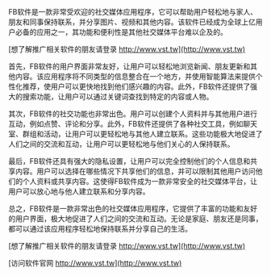 FB软件是一款非常受欢迎的社交媒体应用程序，它可以帮助用户轻松地与家人、朋友和同事保持联系，并分享图片、视频和其他内容。该软件已经成为全球上亿用户必备的应用之一，其功能和便利性是其他社交媒体平台难以企及的。

[想了解推广相关软件的朋友请登录 http://www.vst.tw](http://www.vst.tw)

首先，FB软件的用户界面非常友好，让用户可以轻松地浏览新闻、朋友更新和其他内容。该应用程序将不同类型的信息整合在一个地方，并使用智能算法来提供个性化推荐，使用户可以更快地找到他们感兴趣的内容。此外，FB软件还提供了强大的搜索功能，让用户可以通过关键词查找到特定的内容或人物。

其次，FB软件的社交功能也非常出色。用户可以创建个人资料并与其他用户进行互动，例如点赞、评论和分享。此外，FB软件还提供了各种社交工具，例如聊天室、群组和活动，让用户可以更轻松地与其他人建立联系。这些功能极大地促进了人们之间的交流和互动，让用户可以更轻松地与他们关心的人保持联系。

最后，FB软件还具有强大的隐私设置，让用户可以完全控制他们的个人信息和共享内容。用户可以选择在哪些情况下共享他们的信息，并可以限制其他用户访问他们的个人资料或共享内容。这使得FB软件成为一款非常安全的社交媒体平台，让用户可以放心地与他人建立联系和分享内容。

总之，FB软件是一款非常出色的社交媒体应用程序，它提供了丰富的功能和友好的用户界面，极大地促进了人们之间的交流和互动。无论是家庭、朋友还是同事，都可以通过该应用程序轻松地保持联系并分享自己的生活。

[想了解推广相关软件的朋友请登录 http://www.vst.tw](http://www.vst.tw)


[访问软件官网 http://www.vst.tw](http://www.vst.tw)
